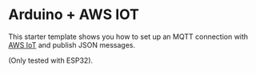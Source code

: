 # Arduino + AWS IOT

This starter template shows you how to set up an MQTT connection with [AWS IoT](https://aws.amazon.com/iot/) and publish JSON messages.

(Only tested with ESP32).
